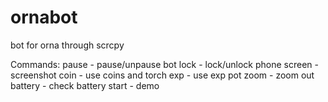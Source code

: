 # ornabot
 bot for orna through scrcpy

Commands:
pause - pause/unpause bot
lock - lock/unlock phone
screen - screenshot
coin - use coins and torch
exp - use exp pot
zoom - zoom out
battery - check battery
start - demo
